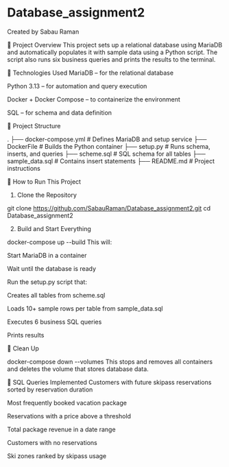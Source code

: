 # Database_assignment2

Created by Sabau Raman

📆 Project Overview
This project sets up a relational database using MariaDB and automatically populates it with sample data using a Python script. The script also runs six business queries and prints the results to the terminal.

🧰 Technologies Used
MariaDB – for the relational database

Python 3.13 – for automation and query execution

Docker + Docker Compose – to containerize the environment

SQL – for schema and data definition



📁 Project Structure

.
├── docker-compose.yml       # Defines MariaDB and setup service
├── DockerFile               # Builds the Python container
├── setup.py                 # Runs schema, inserts, and queries
├── scheme.sql               # SQL schema for all tables
├── sample_data.sql          # Contains insert statements
├── README.md                # Project instructions


🚀 How to Run This Project
1. Clone the Repository

git clone https://github.com/SabauRaman/Database_assignment2.git
cd Database_assignment2

2. Build and Start Everything

docker-compose up --build
This will:

Start MariaDB in a container

Wait until the database is ready

Run the setup.py script that:

Creates all tables from scheme.sql

Loads 10+ sample rows per table from sample_data.sql

Executes 6 business SQL queries

Prints results 

🧹 Clean Up

docker-compose down --volumes
This stops and removes all containers and deletes the volume that stores database data.

🧾 SQL Queries Implemented
Customers with future skipass reservations sorted by reservation duration

Most frequently booked vacation package

Reservations with a price above a threshold

Total package revenue in a date range

Customers with no reservations

Ski zones ranked by skipass usage

